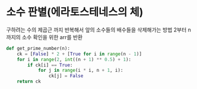 # 소수 판별(에라토스테네스의 체)

구하려는 수의 제곱근 까지 반복해서 앞의 소수들의 배수들을 삭제해가는 방법
2부터 n까지의 소수 확인을 위한 arr를 반환

```py
def get_prime_number(n):
    ck = [False] * 2 + [True for i in range(n - 1)]
    for i in range(2, int((n + 1) ** 0.5) + 1):
        if ck[i] == True:
            for j in range(i * i, n + 1, i):
                ck[j] = False
    return ck
```